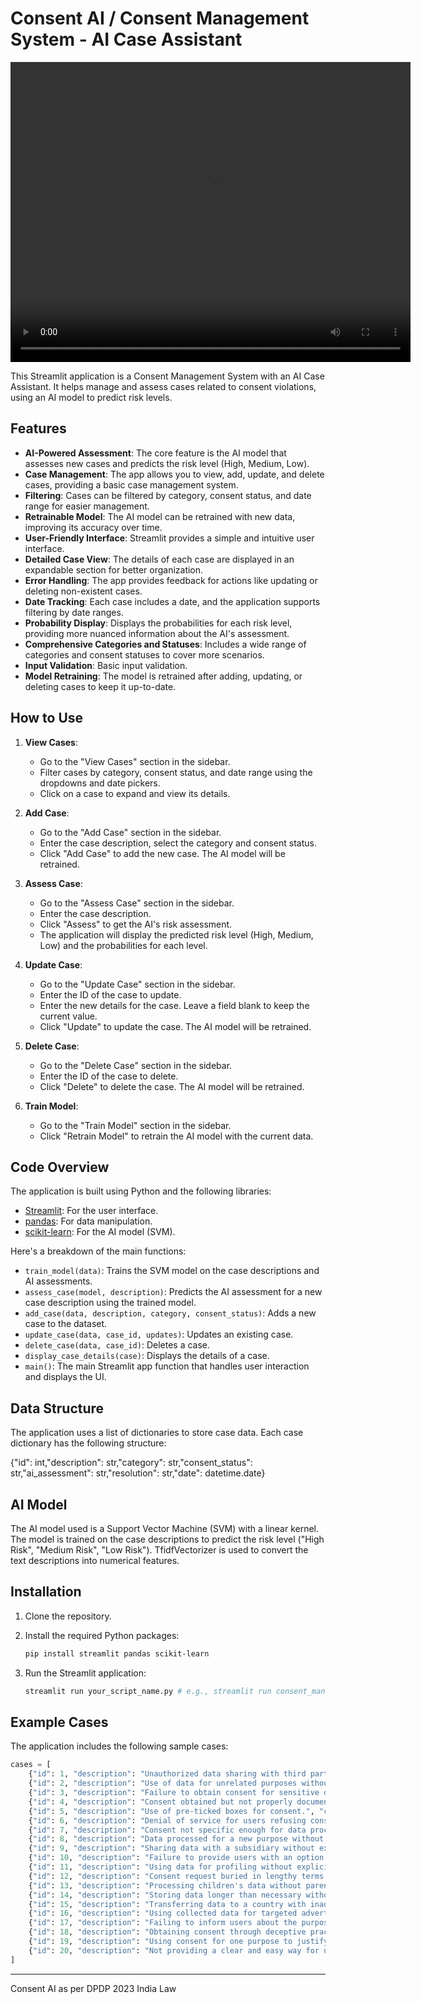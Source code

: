 # Consent AI / Consent Management System - AI Case Assistant
<video width="640" height="480" controls>
  <source src="consentai-1742893099136.mp4" type="video/mp4">
  Your browser does not support the video tag.
</video>

This Streamlit application is a Consent Management System with an AI Case Assistant. It helps manage and assess cases related to consent violations, using an AI model to predict risk levels.

## Features

* **AI-Powered Assessment**: The core feature is the AI model that assesses new cases and predicts the risk level (High, Medium, Low).
* **Case Management**: The app allows you to view, add, update, and delete cases, providing a basic case management system.
* **Filtering**: Cases can be filtered by category, consent status, and date range for easier management.
* **Retrainable Model**: The AI model can be retrained with new data, improving its accuracy over time.
* **User-Friendly Interface**: Streamlit provides a simple and intuitive user interface.
* **Detailed Case View**: The details of each case are displayed in an expandable section for better organization.
* **Error Handling**: The app provides feedback for actions like updating or deleting non-existent cases.
* **Date Tracking**: Each case includes a date, and the application supports filtering by date ranges.
* **Probability Display**: Displays the probabilities for each risk level, providing more nuanced information about the AI's assessment.
* **Comprehensive Categories and Statuses**: Includes a wide range of categories and consent statuses to cover more scenarios.
* **Input Validation**: Basic input validation.
* **Model Retraining**: The model is retrained after adding, updating, or deleting cases to keep it up-to-date.

## How to Use

1.  **View Cases**:

    * Go to the "View Cases" section in the sidebar.
    * Filter cases by category, consent status, and date range using the dropdowns and date pickers.
    * Click on a case to expand and view its details.
2.  **Add Case**:

    * Go to the "Add Case" section in the sidebar.
    * Enter the case description, select the category and consent status.
    * Click "Add Case" to add the new case. The AI model will be retrained.
    
3.  **Assess Case**:

    * Go to the "Assess Case" section in the sidebar.
    * Enter the case description.
    * Click "Assess" to get the AI's risk assessment.
    * The application will display the predicted risk level (High, Medium, Low) and the probabilities for each level.
    
4.  **Update Case**:

    * Go to the "Update Case" section in the sidebar.
    * Enter the ID of the case to update.
    * Enter the new details for the case. Leave a field blank to keep the current value.
    * Click "Update" to update the case. The AI model will be retrained.
    
5.  **Delete Case**:

    * Go to the "Delete Case" section in the sidebar.
    * Enter the ID of the case to delete.
    * Click "Delete" to delete the case. The AI model will be retrained.
    
6.  **Train Model**:

    * Go to the "Train Model" section in the sidebar.
    * Click "Retrain Model" to retrain the AI model with the current data.

## Code Overview

The application is built using Python and the following libraries:

* [Streamlit](https://streamlit.io/): For the user interface.
* [pandas](https://pandas.pydata.org/): For data manipulation.
* [scikit-learn](https://scikit-learn.org/): For the AI model (SVM).

Here's a breakdown of the main functions:

* `train_model(data)`: Trains the SVM model on the case descriptions and AI assessments.
* `assess_case(model, description)`: Predicts the AI assessment for a new case description using the trained model.
* `add_case(data, description, category, consent_status)`: Adds a new case to the dataset.
* `update_case(data, case_id, updates)`: Updates an existing case.
* `delete_case(data, case_id)`: Deletes a case.
* `display_case_details(case)`: Displays the details of a case.
* `main()`: The main Streamlit app function that handles user interaction and displays the UI.

## Data Structure

The application uses a list of dictionaries to store case data. Each case dictionary has the following structure:

{"id": int,"description": str,"category": str,"consent_status": str,"ai_assessment": str,"resolution": str,"date": datetime.date}
## AI Model

The AI model used is a Support Vector Machine (SVM) with a linear kernel. The model is trained on the case descriptions to predict the risk level ("High Risk", "Medium Risk", "Low Risk"). TfidfVectorizer is used to convert the text descriptions into numerical features.

## Installation

1.  Clone the repository.
2.  Install the required Python packages:

    ```bash
    pip install streamlit pandas scikit-learn
    ```
3.  Run the Streamlit application:

    ```bash
    streamlit run your_script_name.py # e.g., streamlit run consent_management_system.py
    ```

## Example Cases

The application includes the following sample cases:

```python
cases = [
    {"id": 1, "description": "Unauthorized data sharing with third parties.", "category": "Data Sharing", "consent_status": "No Consent", "ai_assessment": "High Risk", "resolution": "Legal action initiated.", "date": datetime.date(2024, 1, 15)},
    {"id": 2, "description": "Use of data for unrelated purposes without consent.", "category": "Purpose Limitation", "consent_status": "Insufficient Consent", "ai_assessment": "Medium Risk", "resolution": "Rectification of data usage.", "date": datetime.date(2024, 2, 20)},
    {"id": 3, "description": "Failure to obtain consent for sensitive data processing.", "category": "Sensitive Data", "consent_status": "No Consent", "ai_assessment": "High Risk", "resolution": "Data deletion and policy review.", "date": datetime.date(2024, 3, 10)},
    {"id": 4, "description": "Consent obtained but not properly documented.", "category": "Documentation", "consent_status": "Consent Obtained", "ai_assessment": "Low Risk", "resolution": "Improved documentation process.", "date": datetime.date(2024, 4, 5)},
    {"id": 5, "description": "Use of pre-ticked boxes for consent.", "category": "Valid Consent", "consent_status": "Consent Obtained", "ai_assessment": "Medium Risk", "resolution": "Change consent mechanism.", "date": datetime.date(2024, 5, 12)},
    {"id": 6, "description": "Denial of service for users refusing consent.", "category": "Fairness", "consent_status": "No Consent", "ai_assessment": "High Risk", "resolution": "Service access restored.", "date": datetime.date(2024, 6, 18)},
    {"id": 7, "description": "Consent not specific enough for data processing.", "category": "Specificity", "consent_status": "Insufficient Consent", "ai_assessment": "Medium Risk", "resolution": "Obtain specific consent.", "date": datetime.date(2024, 7, 22)},
    {"id": 8, "description": "Data processed for a new purpose without re-obtaining consent", "category": "Purpose Limitation", "consent_status": "No Consent", "ai_assessment": "High Risk", "resolution": "Stop processing data for new purpose.", "date": datetime.date(2024, 8, 1)},
    {"id": 9, "description": "Sharing data with a subsidiary without explicit consent.", "category": "Data Sharing", "consent_status": "Insufficient Consent", "ai_assessment": "Medium Risk", "resolution": "Review data sharing agreement.", "date": datetime.date(2024, 9, 8)},
    {"id": 10, "description": "Failure to provide users with an option to withdraw consent.", "category": "Withdrawal of Consent", "consent_status": "Consent Obtained", "ai_assessment": "Medium Risk", "resolution": "Implement consent withdrawal mechanism.", "date": datetime.date(2024, 10, 15)},
    {"id": 11, "description": "Using data for profiling without explicit consent.", "category": "Profiling", "consent_status": "No Consent", "ai_assessment": "High Risk", "resolution": "Stop profiling and delete associated data.", "date": datetime.date(2024, 11, 2)},
    {"id": 12, "description": "Consent request buried in lengthy terms and conditions.", "category": "Valid Consent", "consent_status": "Consent Obtained", "ai_assessment": "Medium Risk", "resolution": "Make consent request prominent and clear.", "date": datetime.date(2024, 12, 9)},
    {"id": 13, "description": "Processing children's data without parental consent.", "category": "Children's Data", "consent_status": "No Consent", "ai_assessment": "High Risk", "resolution": "Delete data and obtain proper consent.", "date": datetime.date(2025, 1, 20)},
    {"id": 14, "description": "Storing data longer than necessary without explicit consent.", "category": "Data Retention", "consent_status": "Insufficient Consent", "ai_assessment": "Medium Risk", "resolution": "Implement data retention policy.", "date": datetime.date(2025, 2, 28)},
    {"id": 15, "description": "Transferring data to a country with inadequate privacy laws.", "category": "Cross-border Transfer", "consent_status": "No Consent", "ai_assessment": "High Risk", "resolution": "Halt data transfer and review legal basis.", "date": datetime.date(2025, 3, 18)},
    {"id": 16, "description": "Using collected data for targeted advertising without consent.", "category": "Purpose Limitation", "consent_status": "No Consent", "ai_assessment": "High Risk", "resolution": "Cease targeted advertising.", "date": datetime.date(2025, 4, 10)},
    {"id": 17, "description": "Failing to inform users about the purpose of data collection.", "category": "Transparency", "consent_status": "No Consent", "ai_assessment": "Medium Risk", "resolution": "Update privacy policy.", "date": datetime.date(2025, 5, 5)},
    {"id": 18, "description": "Obtaining consent through deceptive practices.", "category": "Valid Consent", "consent_status": "High Risk", "resolution": "Revise consent process.", "date": datetime.date(2025, 6, 12)},
    {"id": 19, "description": "Using consent for one purpose to justify another, unrelated purpose.", "category": "Purpose Limitation", "consent_status": "No Consent", "ai_assessment": "High Risk", "resolution": "Stop unauthorized data use.", "date": datetime.date(2025, 7, 1)},
    {"id": 20, "description": "Not providing a clear and easy way for users to access their data.", "category": "Data Access", "consent_status": "Insufficient Consent", "ai_assessment": "Medium Risk", "resolution": "Implement data access mechanism.", "date": datetime.date(2025, 8, 8)}
]

```
---
Consent AI as per DPDP 2023 India Law
